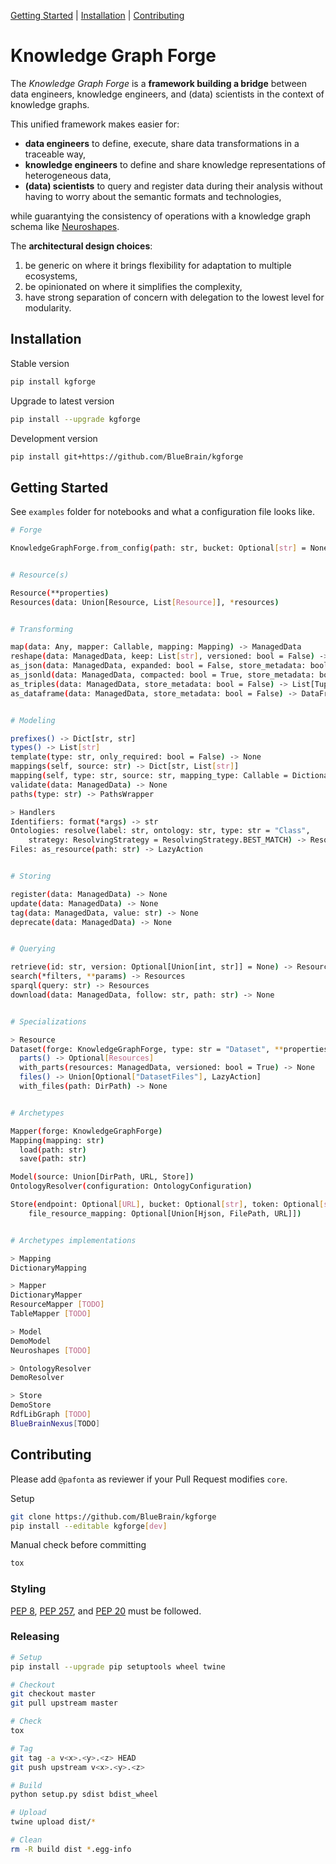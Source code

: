 [Getting Started](#getting-started) |
[Installation](#installation) |
[Contributing](#contributing)

# Knowledge Graph Forge

The *Knowledge Graph Forge* is a **framework building a bridge** between
data engineers, knowledge engineers, and (data) scientists in the context
of knowledge graphs.

This unified framework makes easier for:
- **data engineers** to define, execute, share data transformations in a traceable way,
- **knowledge engineers** to define and share knowledge representations of heterogeneous data,
- **(data) scientists** to query and register data during their analysis without
having to worry about the semantic formats and technologies,

while guarantying the consistency of operations with a knowledge graph schema
like [Neuroshapes](https://github.com/INCF/neuroshapes).

The **architectural design choices**:
 1) be generic on where it brings flexibility for adaptation to multiple ecosystems,
 2) be opinionated on where it simplifies the complexity,
 3) have strong separation of concern with delegation to the lowest level for modularity.

## Installation

Stable version

```bash
pip install kgforge
```

Upgrade to latest version

```bash
pip install --upgrade kgforge
```

Development version

```bash
pip install git+https://github.com/BlueBrain/kgforge
```

## Getting Started

See `examples` folder for notebooks and what a configuration file looks like.

```bash
# Forge

KnowledgeGraphForge.from_config(path: str, bucket: Optional[str] = None, token: Optional[str] = None)


# Resource(s)

Resource(**properties)
Resources(data: Union[Resource, List[Resource]], *resources)


# Transforming

map(data: Any, mapper: Callable, mapping: Mapping) -> ManagedData
reshape(data: ManagedData, keep: List[str], versioned: bool = False) -> ManagedData
as_json(data: ManagedData, expanded: bool = False, store_metadata: bool = False) -> Union[Dict, List[Dict]]
as_jsonld(data: ManagedData, compacted: bool = True, store_metadata: bool = False) -> Union[Dict, List[Dict]]
as_triples(data: ManagedData, store_metadata: bool = False) -> List[Tuple[str, str, str]]
as_dataframe(data: ManagedData, store_metadata: bool = False) -> DataFrame


# Modeling

prefixes() -> Dict[str, str]
types() -> List[str]
template(type: str, only_required: bool = False) -> None
mappings(self, source: str) -> Dict[str, List[str]]
mapping(self, type: str, source: str, mapping_type: Callable = DictionaryMapping) -> Mapping
validate(data: ManagedData) -> None
paths(type: str) -> PathsWrapper

> Handlers
Identifiers: format(*args) -> str
Ontologies: resolve(label: str, ontology: str, type: str = "Class",
    strategy: ResolvingStrategy = ResolvingStrategy.BEST_MATCH) -> Resource
Files: as_resource(path: str) -> LazyAction


# Storing

register(data: ManagedData) -> None
update(data: ManagedData) -> None
tag(data: ManagedData, value: str) -> None
deprecate(data: ManagedData) -> None


# Querying

retrieve(id: str, version: Optional[Union[int, str]] = None) -> Resource
search(*filters, **params) -> Resources
sparql(query: str) -> Resources
download(data: ManagedData, follow: str, path: str) -> None


# Specializations

> Resource
Dataset(forge: KnowledgeGraphForge, type: str = "Dataset", **properties)
  parts() -> Optional[Resources]
  with_parts(resources: ManagedData, versioned: bool = True) -> None
  files() -> Union[Optional["DatasetFiles"], LazyAction]
  with_files(path: DirPath) -> None


# Archetypes

Mapper(forge: KnowledgeGraphForge)
Mapping(mapping: str)
  load(path: str)
  save(path: str)

Model(source: Union[DirPath, URL, Store])
OntologyResolver(configuration: OntologyConfiguration)

Store(endpoint: Optional[URL], bucket: Optional[str], token: Optional[str],
    file_resource_mapping: Optional[Union[Hjson, FilePath, URL]])


# Archetypes implementations

> Mapping
DictionaryMapping

> Mapper
DictionaryMapper
ResourceMapper [TODO]
TableMapper [TODO]

> Model
DemoModel
Neuroshapes [TODO]

> OntologyResolver
DemoResolver

> Store
DemoStore
RdfLibGraph [TODO]
BlueBrainNexus[TODO]
```

## Contributing

Please add `@pafonta` as reviewer if your Pull Request modifies `core`.

Setup

```bash
git clone https://github.com/BlueBrain/kgforge
pip install --editable kgforge[dev]
```

Manual check before committing

```bash
tox
```

### Styling

[PEP 8](https://www.python.org/dev/peps/pep-0008/),
[PEP 257](https://www.python.org/dev/peps/pep-0257/), and
[PEP 20](https://www.python.org/dev/peps/pep-0020/) must be followed.

### Releasing

```bash
# Setup
pip install --upgrade pip setuptools wheel twine

# Checkout
git checkout master
git pull upstream master

# Check
tox

# Tag
git tag -a v<x>.<y>.<z> HEAD
git push upstream v<x>.<y>.<z>

# Build
python setup.py sdist bdist_wheel

# Upload
twine upload dist/*

# Clean
rm -R build dist *.egg-info
```
